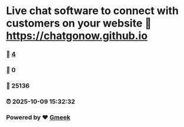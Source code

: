 # Live chat software to connect with customers on your website :link: https://chatgonow.github.io 
### :page_facing_up: [4](https://chatgonow.github.io/tag.html) 
### :speech_balloon: 0 
### :hibiscus: 25136 
### :alarm_clock: 2025-10-09 15:32:32 
### Powered by :heart: [Gmeek](https://github.com/Meekdai/Gmeek)

